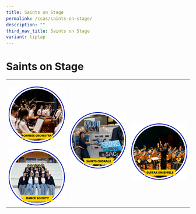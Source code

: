 ```yaml
---
title: Saints on Stage
permalink: /ccas/saints-on-stage/
description: ""
third_nav_title: Saints on Stage
variant: tiptap
---
```

<h1><strong>Saints on Stage</strong></h1>
<p></p>
<table style="minWidth: 75px">
<colgroup>
<col>
<col>
<col>
</colgroup>
<tbody>
<tr>
<th rowspan="1" colspan="1">
<p></p><a class="isomer-image-wrapper" href="/ccas/saints-on-stage/chinese-orchestra/"><img style="width: 100%" height="auto" width="100%" alt="" src="/images/CCA Pictures/CCA Profile/Chinese_Orchestra.png"></a>
<p></p>
<p></p>
<p></p><a class="isomer-image-wrapper" href="/ccas/saints-on-stage/dance-society/"><img style="width: 100%" height="auto" width="100%" alt="" src="/images/CCA Pictures/CCA Profile/Dance.png"></a>
</th>
<th rowspan="1" colspan="1">
<p></p><a class="isomer-image-wrapper" href="/ccas/saints-on-stage/saints-chorale/"><img style="width: 100%" height="auto" width="100%" alt="" src="/images/CCA Pictures/CCA Profile/Chorale.png"></a>
<p></p>
<p></p>
<p></p><a class="isomer-image-wrapper" href="/ccas/saints-on-stage/drama-club/"><img style="width: 100%" height="auto" width="100%" alt="" src="/images/CCA Pictures/CCA Profile/Drama.png"></a>
</th>
<th rowspan="1" colspan="1">
<p></p><a class="isomer-image-wrapper" href="/ccas/saints-on-stage/concert-band/"><img style="width: 100%" height="auto" width="100%" alt="" src="/images/CCA Pictures/CCA Profile/Band.png"></a>
<p></p>
<p></p>
<p></p><a class="isomer-image-wrapper" href="/ccas/saints-on-stage/guitar-ensemble/"><img style="width: 100%" height="auto" width="100%" alt="" src="/images/CCA Pictures/CCA Profile/Guitar.png"></a>
</th>
</tr>
</tbody>
</table>
<p></p>